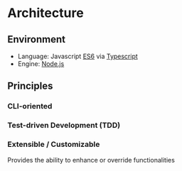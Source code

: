 # Architecture

## Environment
- Language: Javascript [ES6](http://www.ecma-international.org/ecma-262/6.0/index.html) via [Typescript](https://www.typescriptlang.org/)
- Engine: [Node.js](https://nodejs.org/en/)

## Principles

### CLI-oriented

### Test-driven Development (TDD)

### Extensible / Customizable
Provides the ability to enhance or override functionalities
